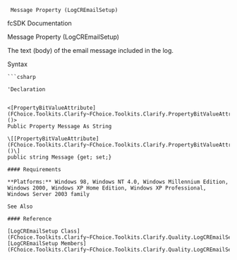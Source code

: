 ﻿     Message Property (LogCREmailSetup)                                                   

fcSDK Documentation

Message Property (LogCREmailSetup)

The text (body) of the email message included in the log.  

Syntax

```vbnet
```csharp

'Declaration
 

<[PropertyBitValueAttribute](FChoice.Toolkits.Clarify~FChoice.Toolkits.Clarify.PropertyBitValueAttribute.md)()>
Public Property Message As String

\[[PropertyBitValueAttribute](FChoice.Toolkits.Clarify~FChoice.Toolkits.Clarify.PropertyBitValueAttribute.md)()\]
public string Message {get; set;}

#### Requirements

**Platforms:** Windows 98, Windows NT 4.0, Windows Millennium Edition, Windows 2000, Windows XP Home Edition, Windows XP Professional, Windows Server 2003 family

See Also

#### Reference

[LogCREmailSetup Class](FChoice.Toolkits.Clarify~FChoice.Toolkits.Clarify.Quality.LogCREmailSetup.md)  
[LogCREmailSetup Members](FChoice.Toolkits.Clarify~FChoice.Toolkits.Clarify.Quality.LogCREmailSetup_members.md)